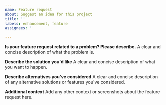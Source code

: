 ```yaml
---
name: Feature request
about: Suggest an idea for this project
title: ''
labels: enhancement, feature
assignees: ''

---
```


**Is your feature request related to a problem? Please describe.**
A clear and concise description of what the problem is.

**Describe the solution you'd like**
A clear and concise description of what you want to happen.

**Describe alternatives you've considered**
A clear and concise description of any alternative solutions or features you've considered.

**Additional context**
Add any other context or screenshots about the feature request here.
